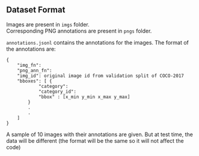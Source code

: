 ## Dataset Format

Images are present in ``` imgs ``` folder.  
Corresponding PNG annotations are present in ``` pngs ``` folder.

``` annotations.jsonl ``` contains the annotations for the images. The format of the annotations are:

```
{
    "img_fn": 
    "png_ann_fn": 
    "img_id": original image id from validation split of COCO-2017 
    "bboxes": [ {
            "category":
            "category_id":
            "bbox" : [x_min y_min x_max y_max]
        }
        .
        .
    ]
}
```

A sample of 10 images with their annotations are given. But at test time, the data will be different (the format will be the same so it will not affect the code)

